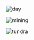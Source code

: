 ![day](https://github.com/yoskari/ot_harjoitustyo/blob/main/dokumentaatio/images/day.png)

![mining](https://github.com/yoskari/ot_harjoitustyo/blob/main/dokumentaatio/images/mining.png)

![tundra](https://github.com/yoskari/ot_harjoitustyo/blob/main/dokumentaatio/images/tundra.png)
